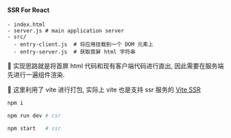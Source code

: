 #### SSR For React

```
- index.html
- server.js # main application server
- src/
  - entry-client.js  # 将应用挂载到一个 DOM 元素上
  - entry-server.js  # 获取首屏 html 字符串
```

:hammer: 实现思路就是将首屏 html 代码和现有客户端代码进行直出, 因此需要在服务端先进行一遍组件渲染.

:wrench: 这里利用了 vite 进行打包, 实际上 vite 也是支持 ssr 服务的 [Vite SSR](https://cn.vitejs.dev/guide/ssr.html#source-structure)

```bash
npm i

npm run dev # csr

npm start   # ssr
```